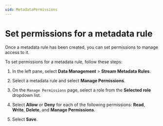 ```yaml
---
uid: MetadataPermissions
---
```


# Set permissions for a metadata rule

Once a metadata rule has been created, you can set permissions to manage access to it. 

To set permissions for a metadata rule, follow these steps:

1. In the left pane, select **Data Management** > **Stream Metadata Rules**.

1. Select a metadata rule and select **Manage Permissions**.

1. On the `Manage Permissions` page, select a role from the **Selected role** dropdown list.

1. Select **Allow** or **Deny** for each of the following permissions: **Read**, **Write**, **Delete**, and **Manage Permissions**.

1. Select **Save**.
